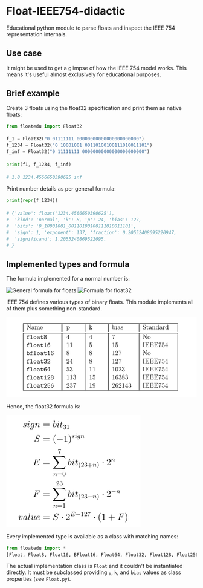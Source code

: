 # Float-IEEE754-didactic

Educational python module to parse floats and inspect the
IEEE 754 representation internals.

## Use case

It might be used to get a glimpse of how the IEEE 754 model works.
This means it's useful almost exclusively for educational
purposes.

## Brief example

Create 3 floats using the float32 specification and print them
as native floats:
```python
from floatedu import Float32

f_1 = Float32("0 01111111 00000000000000000000000")
f_1234 = Float32("0 10001001 00110100100111010011101")
f_inf = Float32("0 11111111 00000000000000000000000")

print(f1, f_1234, f_inf)

# 1.0 1234.4566650390625 inf
```

Print number details as per general formula:
```python
print(repr(f_1234))

# {'value': float('1234.4566650390625'),
#  'kind': 'normal', 'k': 8, 'p': 24, 'bias': 127,
#  'bits': '0_10001001_00110100100111010011101',
#  'sign': 1, 'exponent': 137, 'fraction': 0.20552408695220947,
#  'significand': 1.2055240869522095,
# }
```

## Implemented types and formula

The formula implemented for a normal number is:

[eq_float_value]: doc/img/eq_float_value.png
[eq_float32_value]: doc/img/eq_float32_value.png

![General formula for floats](eq_float_value) ![Formula for float32](eq_float32_value)

IEEE 754 defines various types of binary floats.
This module implements all of them plus something non-standard.

![IEEE 754 bits layouts](doc/img/tb_pk_bits.png "IEEE 754 bits layouts")

Hence, the float32 formula is:

![float32 formula](doc/img/eq_float32_value.png "float32 formula")



Every implemented type is available as a class with matching names:
```python
from floatedu import *
[Float, Float8, Float16, BFloat16, Float64, Float32, Float128, Float256]
```

The actual implementation class is `Float` and it couldn't be instantiated
directly. It must be subclassed providing `p`, `k`, and `bias`
values as class properties (see `Float.py`).
